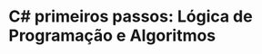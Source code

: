 # C# primeiros passos: Lógica de Programação e Algoritmos
<p Lista de exercicios propostos no curso, para prática da linguagem C#. 
